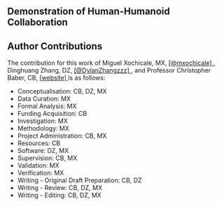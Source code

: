 Demonstration of Human-Humanoid Collaboration
---





## Author Contributions

The contribution for this work of 
Miguel Xochicale, MX, [ [@mxochicale] ](https://github.com/mxochicale/), 
Dinghuang Zhang, DZ, [ [@DylanZhangzzz] ](https://github.com/DylanZhangzzz), and 
Professor Christopher Baber, CB, [ [website] ](https://www.birmingham.ac.uk/staff/profiles/eese/baber-chris.aspx) 
is as follows:

* Conceptualisation: CB, DZ, MX
* Data Curation: MX
* Formal Analysis: MX
* Funding Acquisition: CB
* Investigation: MX
* Methodology: MX
* Project Administration: CB, MX
* Resources: CB
* Software: DZ, MX
* Supervision: CB, MX
* Validation: MX
* Verification: MX
* Writing - Original Draft Preparation: CB, DZ
* Writing - Review: CB, DZ, MX
* Writing - Editing: CB, DZ, MX



